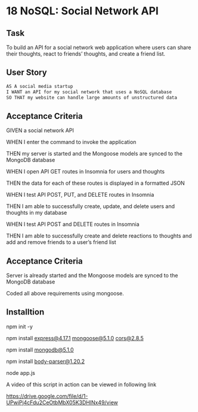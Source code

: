 # 18 NoSQL: Social Network API

## Task

To build an API for a social network web application where users can share their thoughts, react to friends’ thoughts, and create a friend list.

## User Story

```md
AS A social media startup
I WANT an API for my social network that uses a NoSQL database
SO THAT my website can handle large amounts of unstructured data
```

## Acceptance Criteria


GIVEN a social network API

WHEN I enter the command to invoke the application

THEN my server is started and the Mongoose models are synced to the MongoDB database

WHEN I open API GET routes in Insomnia for users and thoughts

THEN the data for each of these routes is displayed in a formatted JSON

WHEN I test API POST, PUT, and DELETE routes in Insomnia

THEN I am able to successfully create, update, and delete users and thoughts in my database

WHEN I test API POST and DELETE routes in Insomnia

THEN I am able to successfully create and delete reactions to thoughts and add and remove friends to a user’s friend list



## Acceptance Criteria

Server is already started and the Mongoose models are synced to the MongoDB database

Coded all above requirements using mongoose.


## Installtion

npm init -y

npm install express@4.17.1 mongoose@5.1.0 cors@2.8.5

npm install mongodb@5.1.0

npm install body-parser@1.20.2

node app.js

A video of this script in action can be viewed in following link

https://drive.google.com/file/d/1-UPwiPj4cFdu2CeOtbMbX05K3DHlNx49/view


